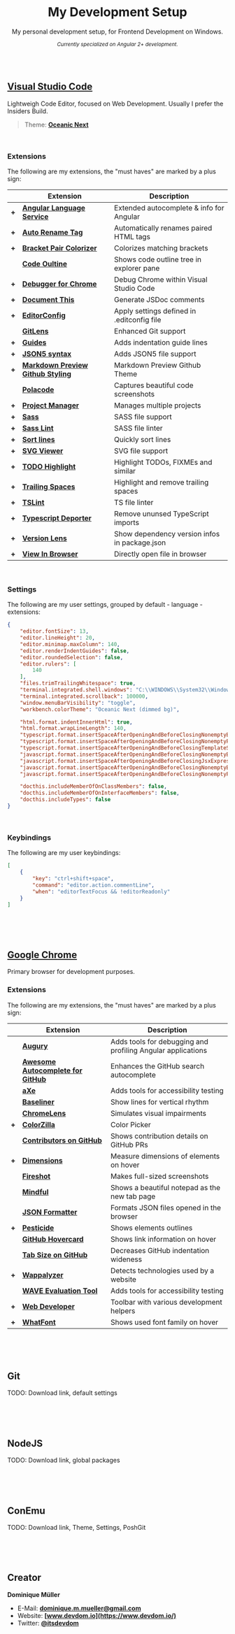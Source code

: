 <div align="center">

# My Development Setup

My personal development setup, for Frontend Development on Windows.

<sup>*Currently specialized on Angular 2+ development.*</sup>

</div>

<br><br>

## [Visual Studio Code](https://code.visualstudio.com/)

Lightweigh Code Editor, focused on Web Development. Usually I prefer the Insiders Build.

> Theme: **[Oceanic Next](https://marketplace.visualstudio.com/items?itemName=naumovs.theme-oceanicnext)**

<br>

### Extensions

The following are my extensions, the "must haves" are marked by a plus sign:

|       | Extension                                                                                                                         | Description          |
| :---: | --------------------------------------------------------------------------------------------------------------------------------- | -------------------- |
| **+** | **[Angular Language Service](https://marketplace.visualstudio.com/items?itemName=Angular.ng-template)**                           | Extended autocomplete & info for Angular |
| **+** | **[Auto Rename Tag](https://marketplace.visualstudio.com/items?itemName=formulahendry.auto-rename-tag)**                          | Automatically renames paired HTML tags |
| **+** | **[Bracket Pair Colorizer](https://marketplace.visualstudio.com/items?itemName=CoenraadS.bracket-pair-colorizer)**                | Colorizes matching brackets |
|       | **[Code Oultine](https://marketplace.visualstudio.com/items?itemName=patrys.vscode-code-outline)**                                | Shows code outline tree in explorer pane |
| **+** | **[Debugger for Chrome](https://marketplace.visualstudio.com/items?itemName=msjsdiag.debugger-for-chrome)**                       | Debug Chrome within Visual Studio Code |
| **+** | **[Document This](https://marketplace.visualstudio.com/items?itemName=joelday.docthis)**                                          | Generate JSDoc comments |
| **+** | **[EditorConfig](https://marketplace.visualstudio.com/items?itemName=EditorConfig.EditorConfig)**                                 | Apply settings defined in .editconfig file |
|       | **[GitLens](https://marketplace.visualstudio.com/items?itemName=eamodio.gitlens)**                                                | Enhanced Git support |
| **+** | **[Guides](https://marketplace.visualstudio.com/items?itemName=spywhere.guides)**                                                 | Adds indentation guide lines |
| **+** | **[JSON5 syntax](https://marketplace.visualstudio.com/items?itemName=mrmlnc.vscode-json5)**                                       | Adds JSON5 file support |
| **+** | **[Markdown Preview Github Styling](https://marketplace.visualstudio.com/items?itemName=bierner.markdown-preview-github-styles)** | Markdown Preview Github Theme |
|       | **[Polacode](https://marketplace.visualstudio.com/items?itemName=pnp.polacode)**                                                  | Captures beautiful code screenshots |
| **+** | **[Project Manager](https://marketplace.visualstudio.com/items?itemName=alefragnani.project-manager)**                            | Manages multiple projects |
| **+** | **[Sass](https://marketplace.visualstudio.com/items?itemName=robinbentley.sass-indented)**                                        | SASS file support |
| **+** | **[Sass Lint](https://marketplace.visualstudio.com/items?itemName=glen-84.sass-lint)**                                            | SASS file linter |
| **+** | **[Sort lines](https://marketplace.visualstudio.com/items?itemName=Tyriar.sort-lines)**                                           | Quickly sort lines |
| **+** | **[SVG Viewer](https://marketplace.visualstudio.com/items?itemName=cssho.vscode-svgviewer)**                                      | SVG file support |
| **+** | **[TODO Highlight](https://marketplace.visualstudio.com/items?itemName=wayou.vscode-todo-highlight)**                             | Highlight TODOs, FIXMEs and similar |
| **+** | **[Trailing Spaces](https://marketplace.visualstudio.com/items?itemName=shardulm94.trailing-spaces)**                             | Highlight and remove trailing spaces |
| **+** | **[TSLint](https://marketplace.visualstudio.com/items?itemName=eg2.tslint)**                                                      | TS file linter |
| **+** | **[Typescript Deporter](https://marketplace.visualstudio.com/items?itemName=Acr0most.ts-deporter)**                               | Remove ununsed TypeScript imports |
| **+** | **[Version Lens](https://marketplace.visualstudio.com/items?itemName=pflannery.vscode-versionlens)**                              | Show dependency version infos in package.json |
| **+** | **[View In Browser](https://marketplace.visualstudio.com/items?itemName=qinjia.view-in-browser)**                                 | Directly open file in browser |

<br>

### Settings

The following are my user settings, grouped by default - language - extensions:

``` json
{
    "editor.fontSize": 13,
    "editor.lineHeight": 20,
    "editor.minimap.maxColumn": 140,
    "editor.renderIndentGuides": false,
    "editor.roundedSelection": false,
    "editor.rulers": [
        140
    ],
    "files.trimTrailingWhitespace": true,
    "terminal.integrated.shell.windows": "C:\\WINDOWS\\System32\\WindowsPowerShell\\v1.0\\powershell.exe",
    "terminal.integrated.scrollback": 100000,
    "window.menuBarVisibility": "toggle",
    "workbench.colorTheme": "Oceanic Next (dimmed bg)",

    "html.format.indentInnerHtml": true,
    "html.format.wrapLineLength": 140,
    "typescript.format.insertSpaceAfterOpeningAndBeforeClosingNonemptyBrackets": true,
    "typescript.format.insertSpaceAfterOpeningAndBeforeClosingNonemptyParenthesis": true,
    "typescript.format.insertSpaceAfterOpeningAndBeforeClosingTemplateStringBraces": true,
    "javascript.format.insertSpaceAfterOpeningAndBeforeClosingNonemptyBraces": true,
    "javascript.format.insertSpaceAfterOpeningAndBeforeClosingJsxExpressionBraces": true,
    "javascript.format.insertSpaceAfterOpeningAndBeforeClosingNonemptyBrackets": true,
    "javascript.format.insertSpaceAfterOpeningAndBeforeClosingNonemptyParenthesis": true,

    "docthis.includeMemberOfOnClassMembers": false,
    "docthis.includeMemberOfOnInterfaceMembers": false,
    "docthis.includeTypes": false
}
```

<br>

### Keybindings

The following are my user keybindings:

``` json
[
    {
        "key": "ctrl+shift+space",
        "command": "editor.action.commentLine",
        "when": "editorTextFocus && !editorReadonly"
    }
]
```

<br><br><br>

## [Google Chrome](https://www.google.de/chrome/index.html)

Primary browser for development purposes.

### Extensions

The following are my extensions, the "must haves" are marked by a plus sign:

|       | Extension                                                                                                                         | Description          |
| :---: | --------------------------------------------------------------------------------------------------------------------------------- | -------------------- |
|       | **[Augury](https://chrome.google.com/webstore/detail/augury/elgalmkoelokbchhkhacckoklkejnhcd)** | Adds tools for debugging and profiling Angular applications |
|       | **[Awesome Autocomplete for GitHub](https://chrome.google.com/webstore/detail/awesome-autocomplete-for/djkfdjpoelphhdclfjhnffmnlnoknfnd?utm_source=chrome-app-launcher-info-dialog)** | Enhances the GitHub search autocomplete |
|       | **[aXe](https://chrome.google.com/webstore/detail/axe/lhdoppojpmngadmnindnejefpokejbdd)** | Adds tools for accessibility testing |
|       | **[Baseliner](https://chrome.google.com/webstore/detail/baseliner/agoopbiflnjadjfbhimhlmcbgmdgldld)** | Show lines for vertical rhythm |
|       | **[ChromeLens](https://chrome.google.com/webstore/detail/chromelens/idikgljglpfilbhaboonnpnnincjhjkd/related)** | Simulates visual impairments |
| **+** | **[ColorZilla](https://chrome.google.com/webstore/detail/colorzilla/bhlhnicpbhignbdhedgjhgdocnmhomnp?utm_source=chrome-app-launcher-info-dialog)** | Color Picker |
|       | **[Contributors on GitHub](https://chrome.google.com/webstore/detail/contributors-on-github/cjbacdldhllelehomkmlniifaojgaeph?utm_source=chrome-app-launcher-info-dialog)** | Shows contribution details on GitHub PRs |
| **+** | **[Dimensions](https://chrome.google.com/webstore/detail/dimensions/baocaagndhipibgklemoalmkljaimfdj?utm_source=chrome-app-launcher-info-dialog)** | Measure dimensions of elements on hover |
|       | **[Fireshot](https://chrome.google.com/webstore/detail/take-webpage-screenshots/mcbpblocgmgfnpjjppndjkmgjaogfceg?utm_source=chrome-app-launcher-info-dialog)** | Makes full-sized screenshots |
|       | **[Mindful](https://chrome.google.com/webstore/detail/mindful-beta/cieekmjjdkckhpidgaffphlaljdfhhab?utm_source=chrome-app-launcher-info-dialog)** | Shows a beautiful notepad as the new tab page |
|       | **[JSON Formatter](https://chrome.google.com/webstore/detail/json-formatter/bcjindcccaagfpapjjmafapmmgkkhgoa?utm_source=chrome-app-launcher-info-dialog)** | Formats JSON files opened in the browser |
| **+** | **[Pesticide](https://chrome.google.com/webstore/detail/pesticide-for-chrome/bblbgcheenepgnnajgfpiicnbbdmmooh?utm_source=chrome-app-launcher-info-dialog)** | Shows elements outlines |
|       | **[GitHub Hovercard](https://chrome.google.com/webstore/detail/github-hovercard/mmoahbbnojgkclgceahhakhnccimnplk?utm_source=chrome-app-launcher-info-dialog)** | Shows link information on hover |
|       | **[Tab Size on GitHub](https://chrome.google.com/webstore/detail/tab-size-on-github/ofjbgncegkdemndciafljngjbdpfmbkn?utm_source=chrome-app-launcher-info-dialog)** | Decreases GitHub indentation wideness |
| **+** | **[Wappalyzer](https://chrome.google.com/webstore/detail/wappalyzer/gppongmhjkpfnbhagpmjfkannfbllamg?utm_source=chrome-app-launcher-info-dialog)** | Detects technologies used by a website |
|       | **[WAVE Evaluation Tool](https://chrome.google.com/webstore/detail/wave-evaluation-tool/jbbplnpkjmmeebjpijfedlgcdilocofh)** | Adds tools for accessibility testing |
| **+** | **[Web Developer](https://chrome.google.com/webstore/detail/web-developer/bfbameneiokkgbdmiekhjnmfkcnldhhm?utm_source=chrome-app-launcher-info-dialog)** | Toolbar with various development helpers |
| **+** | **[WhatFont](https://chrome.google.com/webstore/detail/whatfont/jabopobgcpjmedljpbcaablpmlmfcogm?utm_source=chrome-app-launcher-info-dialog)** | Shows used font family on hover |

<br><br><br>

## Git

TODO: Download link, default settings

<br><br><br>

## NodeJS

TODO: Download link, global packages

<br><br><br>

## ConEmu

TODO: Download link, Theme, Settings, PoshGit

<br><br><br>

## Creator

**Dominique Müller**

- E-Mail: **[dominique.m.mueller@gmail.com](mailto:dominique.m.mueller@gmail.com)**
- Website: **[www.devdom.io](https://www.devdom.io/)**
- Twitter: **[@itsdevdom](https://twitter.com/itsdevdom)**

